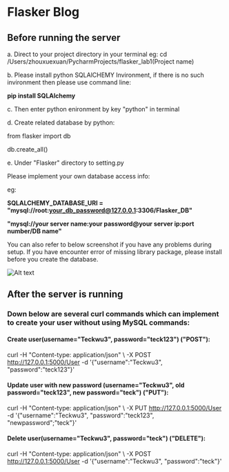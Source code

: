 # Flasker Blog #
## Before running the server ##
a. Direct to your project directory in your terminal eg: cd /Users/zhouxuexuan/PycharmProjects/flasker_lab1(Project name)


b. Please install python SQLAlCHEMY Invironment, if there is no such invironment then please use command line: 


**pip install SQLAlchemy**


c. Then enter python enironment by key "python" in terminal


d. Create related database by python:

from flasker import db

db.create_all()


e. Under "Flasker" directory to setting.py

Please implement your own database access info:

eg:


**SQLALCHEMY_DATABASE_URI = "mysql://root:your_db_password@127.0.0.1:3306/Flasker_DB"**

**"mysql://your server name:your password@your server ip:port number/DB name"**


You can also refer to below screenshot if you have any problems during setup.
If you have encounter error of missing library package, please install before you create the database.

![Alt text](https://github.com/Joe627487136/flasker_lab1/blob/master/Setup_Screenshot/Screenshot%202017-09-26%2015.10.17.png?raw=true "Title")



## After the server is running ##

### Down below are several curl commands which can implement to create your user without using MySQL commands: ###

#### Create user(username="Teckwu3", password="teck123") ("POST"):
curl -H "Content-type: application/json" \ -X POST http://127.0.0.1:5000/User -d '{"username":"Teckwu3", "password":"teck123"}'

#### Update user with new password (username="Teckwu3", old password="teck123", new password="teck") ("PUT"):
curl -H "Content-type: application/json" \ -X PUT http://127.0.0.1:5000/User -d '{"username":"Teckwu3", "password":"teck123", "newpassword";"teck"}'

#### Delete user(username="Teckwu3", password="teck") ("DELETE"):
curl -H "Content-type: application/json" \ -X POST http://127.0.0.1:5000/User -d '{"username":"Teckwu3", "password":"teck"}'
